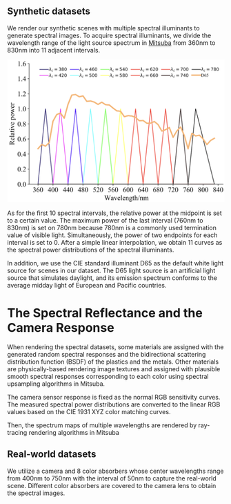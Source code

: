 ## Synthetic datasets

We render our synthetic scenes with multiple spectral illuminants to generate spectral images. To acquire spectral illuminants, we divide the wavelength range of the light source spectrum in [Mitsuba](https://www.mitsuba-renderer.org/) from 360nm to 830nm into 11 adjacent intervals.

![image](dataset_illumination.png)

As for the first 10 spectral intervals, the relative power at the midpoint is set to a certain value. The maximum power of the last interval (760nm to 830nm) is set on 780nm because 780nm is a commonly used termination value of visible light. Simultaneously, the power of two endpoints for each interval is set to 0. After a simple linear interpolation, we obtain 11 curves as the spectral power distributions of the spectral illuminants.

In addition, we use the CIE standard illuminant D65 as the default white light source for scenes in our dataset. The D65 light source is an artificial light source that simulates daylight, and its emission spectrum conforms to the average midday light of European and Pacific countries. 

# The Spectral Reflectance and the Camera Response

When rendering the spectral datasets, some materials are assigned with the generated random spectral responses and the bidirectional scattering distribution function (BSDF) of the plastics and the metals. Other materials are physically-based rendering image textures and assigned with plausible smooth spectral responses corresponding to each color using spectral upsampling algorithms in Mitsuba. 

The camera sensor response is fixed as the normal RGB sensitivity curves. The measured spectral power distributions are converted to the linear RGB values based on the CIE 1931 XYZ color matching curves. 

Then, the spectrum maps of multiple wavelengths are rendered by ray-tracing rendering algorithms in Mitsuba

## Real-world datasets

We utilize a camera and 8 color absorbers whose center wavelengths range from 400nm to 750nm with the interval of 50nm to capture the real-world scene. Different color absorbers are covered to the camera lens to obtain the spectral images.
